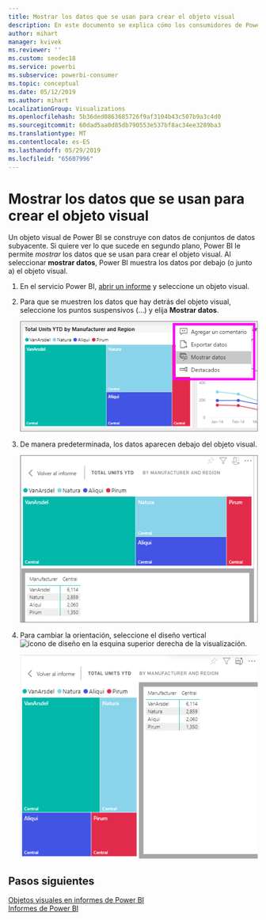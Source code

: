 ```yaml
---
title: Mostrar los datos que se usan para crear el objeto visual
description: En este documento se explica cómo los consumidores de Power BI pueden "ver" los datos usados para crear un objeto visual.
author: mihart
manager: kvivek
ms.reviewer: ''
ms.custom: seodec18
ms.service: powerbi
ms.subservice: powerbi-consumer
ms.topic: conceptual
ms.date: 05/12/2019
ms.author: mihart
LocalizationGroup: Visualizations
ms.openlocfilehash: 5b36ded0863685726f9af3104b43c507b9a3c4d0
ms.sourcegitcommit: 60dad5aa0d85db790553e537bf8ac34ee3289ba3
ms.translationtype: MT
ms.contentlocale: es-ES
ms.lasthandoff: 05/29/2019
ms.locfileid: "65607996"
---
```

# <a name="show-the-data-that-was-used-to-create-the-visual"></a>Mostrar los datos que se usan para crear el objeto visual

Un objeto visual de Power BI se construye con datos de conjuntos de datos subyacente. Si quiere ver lo que sucede en segundo plano, Power BI le permite *mostrar* los datos que se usan para crear el objeto visual. Al seleccionar **mostrar datos**, Power BI muestra los datos por debajo (o junto a) el objeto visual.


1. En el servicio Power BI, [abrir un informe](end-user-report-open.md) y seleccione un objeto visual.  
2. Para que se muestren los datos que hay detrás del objeto visual, seleccione los puntos suspensivos (...) y elija **Mostrar datos**.
   
   ![seleccionar Mostrar datos](./media/end-user-show-data/power-bi-explore-show-data-newer.png)
3. De manera predeterminada, los datos aparecen debajo del objeto visual.
   
   ![Presentación vertical de objeto visual y datos](./media/end-user-show-data/power-bi-show-data-new.png)

4. Para cambiar la orientación, seleccione el diseño vertical ![icono de diseño](media/end-user-show-data/power-bi-vertical-icon-new.png) en la esquina superior derecha de la visualización.
   
   ![Presentación horizontal de objeto visual y datos](./media/end-user-show-data/power-bi-show-data-rotate.png)

## <a name="next-steps"></a>Pasos siguientes
[Objetos visuales en informes de Power BI](../visuals/power-bi-report-visualizations.md)    
[Informes de Power BI](end-user-reports.md)    
